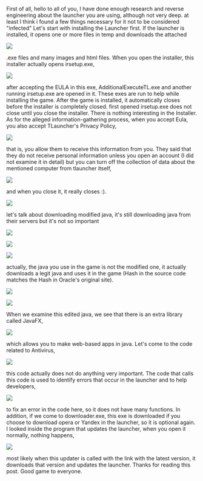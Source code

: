 First of all, hello to all of you, I have done enough research and reverse engineering about the launcher you are using, although not very deep.
at least I think i found a few things necessary for it not to be considered "infected" Let's start with installing the Launcher first. 
If the launcher is installed, it opens one or more files in temp and downloads the attached

![](https://user-images.githubusercontent.com/60201017/214714356-7445b91b-64af-44a6-a019-42402439f345.png) 

.exe files and many images and html files. When you open the installer, this installer actually opens irsetup.exe,

![](https://user-images.githubusercontent.com/60201017/214714349-da52ce68-f2ae-4e26-baf0-6e9330994513.png)

after accepting the EULA in this exe, AdditionalExecuteTL.exe and another running irsetup.exe are opened in it. These exes are run to help while installing the game. After the game is installed, it automatically closes before the installer is completely closed. first opened irsetup.exe does not close until you close the installer.
There is nothing interesting in the Installer.
As for the alleged information-gathering process, when you accept Eula, you also accept TLauncher's Privacy Policy,

![](https://user-images.githubusercontent.com/60201017/214714319-09326d59-7692-46bb-90e0-341c7c964305.png)

 that is, you allow them to receive this information from you. They said that they do not receive personal information unless you open an account (I did not examine it in detail) but you can turn off the collection of data about the mentioned computer from tlauncher itself,

 ![](https://user-images.githubusercontent.com/60201017/214714340-3baa8536-7830-4197-bee3-1468ccbbbd95.png)
 
  and when you close it, it really closes :).
  
![](https://user-images.githubusercontent.com/60201017/214714267-e448b691-0b43-4986-9388-9a4801b9d2bd.png)

   let's talk about downloading modified java, it's still downloading java from their servers but it's not so important
   
   ![](https://user-images.githubusercontent.com/60201017/214714325-8d6dff7e-6cd0-46da-8362-79263e2ca4bd.png)

   ![](https://user-images.githubusercontent.com/60201017/214714362-45dd6d64-1993-4840-839d-6daadc187393.png)

   ![](https://user-images.githubusercontent.com/60201017/214714336-5349e9cf-532c-4abb-97c0-7f3e51d8faab.png)

   actually, the java you use in the game is not the modified one, it actually downloads a legit java and uses it in the game (Hash in the source code matches the Hash in Oracle's original site).
   
   ![](https://user-images.githubusercontent.com/60201017/214714344-d9c3797f-6586-4833-87aa-a5b9abe55165.png)

   ![](https://user-images.githubusercontent.com/60201017/214714307-c646e2bb-aff5-457e-ada9-13e94f12acda.png)

   When we examine this edited java, we see that there is an extra library called JavaFX,
   
   ![](https://user-images.githubusercontent.com/60201017/214714367-233620e3-4d56-4473-a9bc-89a17a8abdb9.png)

   which allows you to make web-based apps in java. Let's come to the code related to Antivirus,
   
   ![](https://user-images.githubusercontent.com/60201017/214714331-50c458ee-3cf1-47ad-bebf-301ce9b93799.png)

   this code actually does not do anything very important. The code that calls this code is used to identify errors that occur in the launcher and to help developers,
   
   ![](https://user-images.githubusercontent.com/60201017/214714314-a78eecbe-3f7f-400b-9ce4-9780f0514ab0.png) 

   to fix an error in the code here, so it does not have many functions. In addition, if we come to downloader.exe, this exe is downloaded if you choose to download opera or Yandex in the launcher, so it is optional again. I looked inside the program that updates the launcher, when you open it normally, nothing happens,

   ![](https://user-images.githubusercontent.com/60201017/214714351-a4b3a5f5-a284-4240-97f6-c4728fdd3a73.png) 

   most likely when this updater is called with the link with the latest version, it downloads that version and updates the launcher. Thanks for reading this post. Good game to everyone.
